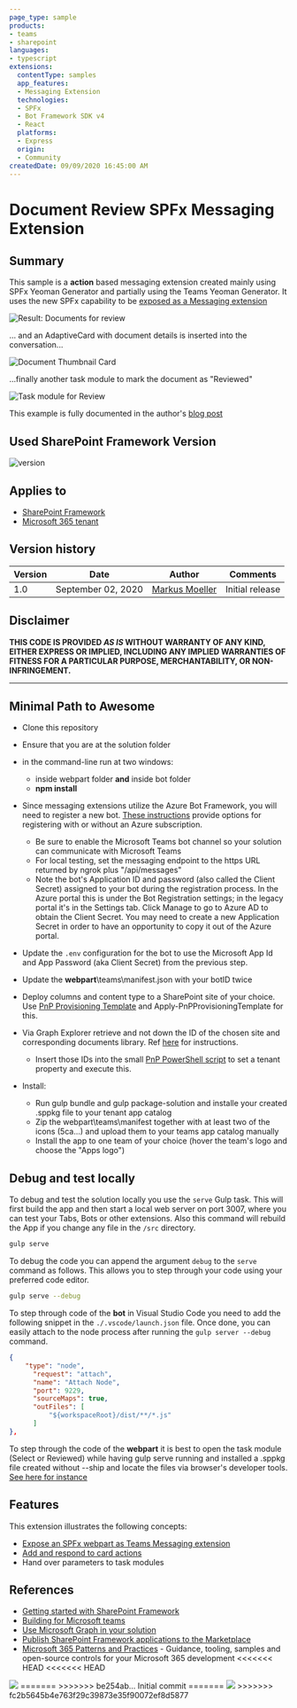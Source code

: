 ```yaml
---
page_type: sample
products:
- teams
- sharepoint
languages:
- typescript
extensions:
  contentType: samples
  app_features:
  - Messaging Extension
  technologies:
  - SPFx
  - Bot Framework SDK v4
  - React
  platforms:
  - Express
  origin:
  - Community
createdDate: 09/09/2020 16:45:00 AM
---
```


# Document Review SPFx Messaging Extension

## Summary

This sample is a **action** based messaging extension created mainly using SPFx Yeoman Generator and partially using the Teams Yeoman Generator.
It uses the new SPFx capability to be [exposed as a Messaging extension](https://docs.microsoft.com/en-us/sharepoint/dev/spfx/build-for-teams-expose-webparts-teams#expose-web-part-as-microsoft-teams-messaging-extension)

![Result: Documents for review](docs/05MessagingExtensionSelectTaskModule.png)

... and an AdaptiveCard with document details is inserted into the conversation...

![Document Thumbnail Card](docs/06MessagingExtensionDocAdaptiveCard.png)

...finally another task module to mark the document as "Reviewed"

![Task module for Review](docs/07MessagingExtensionReviewedTaskModule.png)

This example is fully documented in the author's [blog post](https://mmsharepoint.wordpress.com/2020/09/03/use-spfx-for-task-modules-in-teams-messaging-extensions-and-access-microsoft-graph/)

## Used SharePoint Framework Version

![version](https://img.shields.io/badge/version-1.11-green.svg)

## Applies to

- [SharePoint Framework](https://aka.ms/spfx)
- [Microsoft 365 tenant](https://docs.microsoft.com/en-us/sharepoint/dev/spfx/set-up-your-developer-tenant)

## Version history

Version|Date|Author|Comments
-------|----|----|--------
1.0|September 02, 2020|[Markus Moeller](https://twitter.com/moeller2_0)|Initial release

## Disclaimer

**THIS CODE IS PROVIDED *AS IS* WITHOUT WARRANTY OF ANY KIND, EITHER EXPRESS OR IMPLIED, INCLUDING ANY IMPLIED WARRANTIES OF FITNESS FOR A PARTICULAR PURPOSE, MERCHANTABILITY, OR NON-INFRINGEMENT.**

---

## Minimal Path to Awesome

- Clone this repository
- Ensure that you are at the solution folder
- in the command-line run at two windows:
  - inside webpart folder **and** inside bot folder
  - **npm install** 

- Since messaging extensions utilize the Azure Bot Framework, you will need to register a new bot. 
[These instructions](https://docs.microsoft.com/en-us/microsoftteams/platform/bots/how-to/create-a-bot-for-teams#register-your-web-service-with-the-bot-framework) provide options for registering with or without an Azure subscription. 
  - Be sure to enable the Microsoft Teams bot channel so your solution can communicate with Microsoft Teams
  - For local testing, set the messaging endpoint to the https URL returned by ngrok plus "/api/messages"
  - Note the bot's Application ID and password (also called the Client Secret) assigned to your bot during the registration process. In the Azure portal this is under the Bot Registration settings; in the legacy portal it's in the Settings tab. Click Manage to go to Azure AD to obtain the Client Secret. You may need to create a new Application Secret in order to have an opportunity to copy it out of the Azure portal. 
- Update the `.env` configuration for the bot to use the Microsoft App Id and App Password (aka Client Secret) from the previous step.
- Update the **webpart**\teams\manifest.json with your botID twice
- Deploy columns and content type to a SharePoint site of your choice. Use [PnP Provisioning Template](https://github.com/mmsharepoint/teams-docreview/blob/master/templates/DocReview.xml) and Apply-PnPProvisioningTemplate for this.
- Via Graph Explorer retrieve and not down the ID of the chosen site and corresponding documents library. Ref [here](https://mmsharepoint.wordpress.com/2020/07/03/a-microsoft-teams-messaging-extension-with-authentication-and-access-to-microsoft-graph-i-i/) for instructions.
  - Insert those IDs into the small [PnP PowerShell script](./scripts/TenantConfig.ps1) to set a tenant property and execute this.
- Install:
    - Run gulp bundle and gulp package-solution and installe your created .sppkg file to your tenant app catalog
    - Zip the webpart\teams\manifest together with at least two of the icons (5ca...) and upload them to your teams app catalog manually
    - Install the app to one team of your choice (hover the team's logo and choose the "Apps logo")

## Debug and test locally

To debug and test the solution locally you use the `serve` Gulp task. This will first build the app and then start a local web server on port 3007, where you can test your Tabs, Bots or other extensions. Also this command will rebuild the App if you change any file in the `/src` directory.

``` bash
gulp serve
```

To debug the code you can append the argument `debug` to the `serve` command as follows. This allows you to step through your code using your preferred code editor.

``` bash
gulp serve --debug
```
To step through code of the **bot** in Visual Studio Code you need to add the following snippet in the `./.vscode/launch.json` file. Once done, you can easily attach to the node process after running the `gulp server --debug` command.

``` json
{
    "type": "node",
      "request": "attach",
      "name": "Attach Node",
      "port": 9229,
      "sourceMaps": true,
      "outFiles": [
          "${workspaceRoot}/dist/**/*.js"
      ]
},
```
To step through the code of the **webpart** it is best to open the task module (Select or Reviewed) while having gulp serve running and installed a .sppkg file created without --ship and locate the files via browser's developer tools. [See here for instance](https://www.eliostruyf.com/how-to-debug-your-sharepoint-framework-web-part/)

## Features

This extension illustrates the following concepts:

- [Expose an SPFx webpart as Teams Messaging extension]()
- [Add and respond to card actions](https://docs.microsoft.com/en-us/microsoftteams/platform/task-modules-and-cards/cards/cards-actions)
- Hand over parameters to task modules

## References

- [Getting started with SharePoint Framework](https://docs.microsoft.com/en-us/sharepoint/dev/spfx/set-up-your-developer-tenant)
- [Building for Microsoft teams](https://docs.microsoft.com/en-us/sharepoint/dev/spfx/build-for-teams-overview)
- [Use Microsoft Graph in your solution](https://docs.microsoft.com/en-us/sharepoint/dev/spfx/web-parts/get-started/using-microsoft-graph-apis)
- [Publish SharePoint Framework applications to the Marketplace](https://docs.microsoft.com/en-us/sharepoint/dev/spfx/publish-to-marketplace-overview)
- [Microsoft 365 Patterns and Practices](https://aka.ms/m365pnp) - Guidance, tooling, samples and open-source controls for your Microsoft 365 development
<<<<<<< HEAD
<<<<<<< HEAD

<img src="https://telemetry.sharepointpnp.com/teams-dev-samples/samples/msgext-spfx-graph-docreview" />
=======
>>>>>>> be254ab... Initial commit
=======

<img src="https://telemetry.sharepointpnp.com/teams-dev-samples/samples/msgext-spfx-graph-docreview" />
>>>>>>> fc2b5645b4e763f29c39873e35f90072ef8d5877
